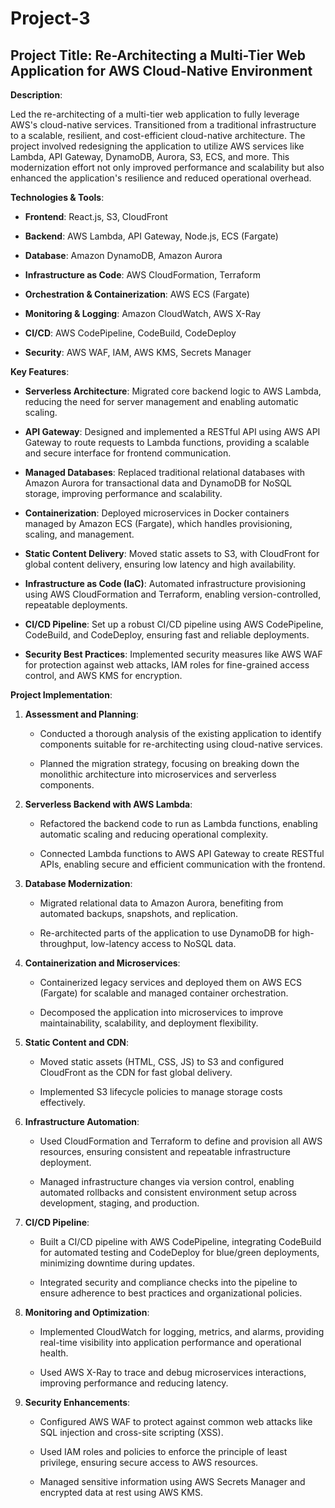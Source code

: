 <h1>Project-3</h1>

<h2>Project Title: Re-Architecting a Multi-Tier Web Application for AWS Cloud-Native Environment</h2>

**Description**:

Led the re-architecting of a multi-tier web application to fully leverage AWS's cloud-native services. Transitioned from a traditional infrastructure to a scalable, resilient, and cost-efficient cloud-native architecture. The project involved redesigning the application to utilize AWS services like Lambda, API Gateway, DynamoDB, Aurora, S3, ECS, and more. This modernization effort not only improved performance and scalability but also enhanced the application's resilience and reduced operational overhead.

**Technologies & Tools**:

- **Frontend**: React.js, S3, CloudFront
  
- **Backend**: AWS Lambda, API Gateway, Node.js, ECS (Fargate)
  
- **Database**: Amazon DynamoDB, Amazon Aurora
  
- **Infrastructure as Code**: AWS CloudFormation, Terraform
  
- **Orchestration & Containerization**: AWS ECS (Fargate)
  
- **Monitoring & Logging**: Amazon CloudWatch, AWS X-Ray
  
- **CI/CD**: AWS CodePipeline, CodeBuild, CodeDeploy
  
- **Security**: AWS WAF, IAM, AWS KMS, Secrets Manager
  

**Key Features**:

- **Serverless Architecture**: Migrated core backend logic to AWS Lambda, reducing the need for server management and enabling automatic scaling.
  
- **API Gateway**: Designed and implemented a RESTful API using AWS API Gateway to route requests to Lambda functions, providing a scalable and secure interface for frontend communication.
  
- **Managed Databases**: Replaced traditional relational databases with Amazon Aurora for transactional data and DynamoDB for NoSQL storage, improving performance and scalability.
  
- **Containerization**: Deployed microservices in Docker containers managed by Amazon ECS (Fargate), which handles provisioning, scaling, and management.
  
- **Static Content Delivery**: Moved static assets to S3, with CloudFront for global content delivery, ensuring low latency and high availability.
  
- **Infrastructure as Code (IaC)**: Automated infrastructure provisioning using AWS CloudFormation and Terraform, enabling version-controlled, repeatable deployments.
  
- **CI/CD Pipeline**: Set up a robust CI/CD pipeline using AWS CodePipeline, CodeBuild, and CodeDeploy, ensuring fast and reliable deployments.
  
- **Security Best Practices**: Implemented security measures like AWS WAF for protection against web attacks, IAM roles for fine-grained access control, and AWS KMS for encryption.
  

**Project Implementation**:

1. **Assessment and Planning**:
   
   - Conducted a thorough analysis of the existing application to identify components suitable for re-architecting using cloud-native services.
     
   - Planned the migration strategy, focusing on breaking down the monolithic architecture into microservices and serverless components.
     

2. **Serverless Backend with AWS Lambda**:
   
   - Refactored the backend code to run as Lambda functions, enabling automatic scaling and reducing operational complexity.
     
   - Connected Lambda functions to AWS API Gateway to create RESTful APIs, enabling secure and efficient communication with the frontend.
     

3. **Database Modernization**:
   
   - Migrated relational data to Amazon Aurora, benefiting from automated backups, snapshots, and replication.
     
   - Re-architected parts of the application to use DynamoDB for high-throughput, low-latency access to NoSQL data.
     

4. **Containerization and Microservices**:
   
   - Containerized legacy services and deployed them on AWS ECS (Fargate) for scalable and managed container orchestration.
     
   - Decomposed the application into microservices to improve maintainability, scalability, and deployment flexibility.
     

5. **Static Content and CDN**:
   
   - Moved static assets (HTML, CSS, JS) to S3 and configured CloudFront as the CDN for fast global delivery.
     
   - Implemented S3 lifecycle policies to manage storage costs effectively.
     

6. **Infrastructure Automation**:
    
   - Used CloudFormation and Terraform to define and provision all AWS resources, ensuring consistent and repeatable infrastructure deployment.
     
   - Managed infrastructure changes via version control, enabling automated rollbacks and consistent environment setup across development, staging, and production.
     

7. **CI/CD Pipeline**:
    
   - Built a CI/CD pipeline with AWS CodePipeline, integrating CodeBuild for automated testing and CodeDeploy for blue/green deployments, minimizing downtime during updates.
     
   - Integrated security and compliance checks into the pipeline to ensure adherence to best practices and organizational policies.
     

8. **Monitoring and Optimization**:
    
   - Implemented CloudWatch for logging, metrics, and alarms, providing real-time visibility into application performance and operational health.
     
   - Used AWS X-Ray to trace and debug microservices interactions, improving performance and reducing latency.

9. **Security Enhancements**:
    
   - Configured AWS WAF to protect against common web attacks like SQL injection and cross-site scripting (XSS).
     
   - Used IAM roles and policies to enforce the principle of least privilege, ensuring secure access to AWS resources.
     
   - Managed sensitive information using AWS Secrets Manager and encrypted data at rest using AWS KMS.
     
